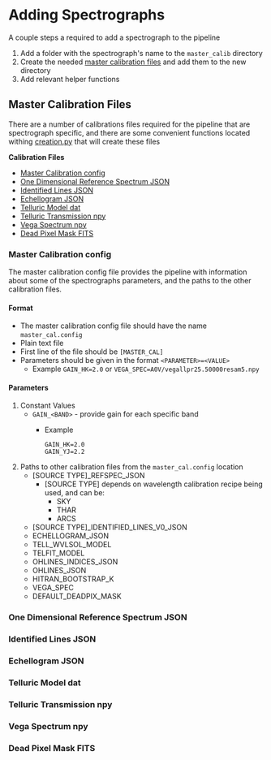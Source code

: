 # Adding Spectrographs

A couple steps a required to add a spectrograph to the pipeline

1) Add a folder with the spectrograph's name to the `master_calib` directory 
2) Create the needed [master calibration files](#master-calibration-files) and add them to the new directory
3) Add relevant helper functions

## Master Calibration Files

There are a number of calibrations files required for the pipeline that are spectrograph specific,
and there are some convenient functions located withing [creation.py](./creation.py) that will create these files

**Calibration Files**

* [Master Calibration config](#master-calibration-config)
* [One Dimensional Reference Spectrum JSON](#one-dimensional-reference-spectrum-json)
* [Identified Lines JSON](#identified-lines-json)
* [Echellogram JSON](#echellogram-json)
* [Telluric Model dat](#telluric-model-dat)
* [Telluric Transmission npy](#telluric-transmission-npy)
* [Vega Spectrum npy](#vega-spectrum-npy)
* [Dead Pixel Mask FITS](#dead-pixel-mask-fits)

### Master Calibration config

The master calibration config file provides the pipeline with information about some of the spectrographs parameters,
and the paths to the other calibration files.

#### Format

* The master calibration config file should have the name `master_cal.config`
* Plain text file
* First line of the file should be `[MASTER_CAL]`
* Parameters should be given in the format `<PARAMETER>=<VALUE>`
  * Example `GAIN_HK=2.0` or `VEGA_SPEC=A0V/vegallpr25.50000resam5.npy`

#### Parameters

1) Constant Values
    * `GAIN_<BAND>` - provide gain for each specific band
      * Example
      
            GAIN_HK=2.0
            GAIN_YJ=2.2
            
2) Paths to other calibration files from the `master_cal.config` location
    * [SOURCE TYPE]_REFSPEC_JSON
        * [SOURCE TYPE] depends on wavelength calibration recipe being used, and can be:
            * SKY
            * THAR
            * ARCS
    * [SOURCE TYPE]_IDENTIFIED_LINES_V0_JSON
    * ECHELLOGRAM_JSON
    * TELL_WVLSOL_MODEL
    * TELFIT_MODEL
    * OHLINES_INDICES_JSON
    * OHLINES_JSON
    * HITRAN_BOOTSTRAP_K
    * VEGA_SPEC
    * DEFAULT_DEADPIX_MASK

### One Dimensional Reference Spectrum JSON

### Identified Lines JSON

### Echellogram JSON

### Telluric Model dat

### Telluric Transmission npy

### Vega Spectrum npy

### Dead Pixel Mask FITS
